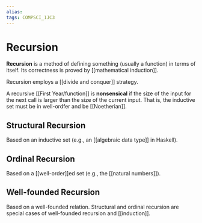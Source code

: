 ```yaml
---
alias:
tags: COMPSCI_1JC3
---
```

# Recursion
**Recursion** is a method of defining something (usually a function) in terms of itself. Its correctness is proved by [[mathematical induction]]. 

Recursion employs a [[divide and conquer]] strategy. 

A recursive [[First Year/function]] is **nonsensical** if the size of the input for the next call is larger than the size of the current input. That is, the inductive set must be in well-ordfer and be [[Noetherian]]. 

## Structural Recursion
Based on an inductive set (e.g., an [[algebraic data type]] in Haskell).

## Ordinal Recursion
Based on a [[well-order]]ed set (e.g., the [[natural numbers]]).

## Well-founded Recursion
Based on a well-founded relation. Structural and ordinal recursion are special cases of well-founded recursion and [[induction]].
